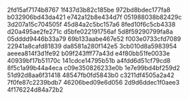 2fd15af7174b8767
1f437d3b82c185be
972bd8bdec177fa8
b032906bd43da421
e742a12b8e434d7f
051988038b82429c
3d207a15c704505f
45d84a2c5bc157a6
8fed10f6c5cb4338
d20a495ae2fe271c
d5bfe022191756af
5d8f59290799fa8a
05dddd9446b33a79
69b133aabe467e52
f003e0733cfd7089
22941a8cafd81839
da8581a280f142e5
3cb010d8a5983954
aeeea814f3d1fe92
b09f243fff77a43d
e4f80bb51fe0033e
40939bf17b51170c
141cdce14795b51b
a4fdd6d51cf79cd8
8f5c1a99b44a4eca
c09e350826233e0b
1e7e99bd4bf259d2
51d92d8aa6f31418
48547fb0fd5843b0
c3211df4505a2a42
7f0fe87c2239bdb7
46206bed09e6d056
2d9d6ddec1f0aee3
4f176224d84a72b2
